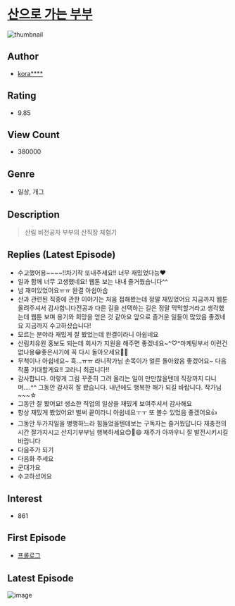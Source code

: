# [산으로 가는 부부](https://comic.naver.com/bestChallenge/list?titleId=781316)
![thumbnail](https://image-comic.pstatic.net/user_contents_data/challenge_comic/2022/04/25/343866/thumbnail_202x1643579ecfe_79fa_4568_ac42_e655f7760975_00002565.JPEG)

## Author
- [kora****](https://comic.naver.com/artistTitle?id=343866)

## Rating
- 9.85

## View Count
- 380000

## Genre
- 일상, 개그

## Description
> 산림 비전공자 부부의 산직장 체험기

## Replies (Latest Episode)
- 수고했어용~~~~!!차기작 또내주세요!! 너무 재밌었다능❤️
- 일과 함께 너무 고생했네요! 웹툰 보는 내내 즐거웠습니다^^
- 넘 재미있었어요ㅠㅠ 완결 아쉽아숩
- 산과 관련된 직종에 관한 이야기는 처음 접해봤는데 정말 재밌었어요 지금까지 웹툰 올려주셔서 감사합니다전공과 다른 길을 선택하는 길은 정말 막막할거라고 생각했는데 웹툰 보며 용기와 희망을 얻은 것 같아요 앞으로 즐거운 일들이 많았음 좋겠네요 지금까지 수고하셨습니다!
- 모르는 분야라 재밌게 잘 봤었는데 완결이라니 아쉽네요
- 산림치유원 홍보도 되는데 회사가 지원을 해주면 좋겠네요~^♡^마케팅부서 이런건 없나용😁좋은시기에 꼭 다시 돌아오세요🥰😍
- 무척이나 아쉽네요~ 흑...ㅠㅠ 라니작가님 손목이가 얼른 돌아왔음 좋겠어요~ 다음 작품 기대할게요!! 고라니 최곱니다!!
- 감사합니다. 이렇게 그림 꾸준히 그려 올리는 일이 만만찮을텐데 직장까지 다니며....^^ 그동안 감사히 잘 봤습니다. 내년에도 행복한 해가 되길 바랍니다. 작가님~~~☆
- 그동안 잘 봤어요! 생소한 직업의 일상을 재밌게 보여주셔서 감사해요
- 항상 재밌게 봤었어요! 벌써 끝이라니 아쉽네요ㅜㅜ 또 볼수 있었음 좋겠어요👍
- 그동안 두가지일을 병행하느라 힘들었을텐데보는 구독자는 즐거웠답니다 재충전의 시간 잘가지시고 산지기부부님 행복하세요😊🥰😄 재주가 아까우니 잘 발전시키시길 바랍니다
- 다음주가 되기
- 다음화 주세요
- 군대가요
- 수고하셨어요

## Interest
- 861

## First Episode
- [프롤로그](https://comic.naver.com/bestChallenge/detail?titleId=781316&no=1)

## Latest Episode
![image](https://image-comic.pstatic.net/user_contents_data/challenge_comic/2022/11/21/343866/upload_7018354489563898681.jpeg)
